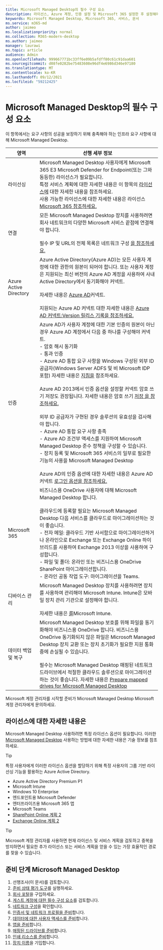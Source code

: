 ```yaml
---
title: Microsoft Managed Desktop의 필수 구성 요소
description: 라이선스, Azure 계정, 인증 설정 및 Microsoft 365 설정한 후 설정해야 Microsoft Managed Desktop
keywords: Microsoft Managed Desktop, Microsoft 365, 서비스, 문서
ms.service: m365-md
author: jaimeo
ms.localizationpriority: normal
ms.collection: M365-modern-desktop
ms.author: jaimeo
manager: laurawi
ms.topic: article
audience: Admin
ms.openlocfilehash: 999667771bc33ff6e09b5afdff80c61c91daa601
ms.sourcegitcommit: d08fe0282be75483608e96df4e6986d346e97180
ms.translationtype: MT
ms.contentlocale: ko-KR
ms.lasthandoff: 09/12/2021
ms.locfileid: "59212425"
---
```

# <a name="prerequisites-for-microsoft-managed-desktop"></a>Microsoft Managed Desktop의 필수 구성 요소

<!--This topic is the target for a "Learn more" link in the Admin Portal (aka.ms/prereq-azure); do not delete.-->
<!--from Prerequisites -->

이 항목에서는 요구 사항의 성공을 보장하기 위해 충족해야 하는 인프라 요구 사항에 대해 Microsoft Managed Desktop.


영역 | 선행 세부 정보
--- | ---
라이선싱 |Microsoft Managed Desktop 사용자에게 Microsoft 365 E3 Microsoft Defender for Endpoint(또는 그와 동등한) 라이선스가 필요합니다.<br>특정 서비스 계획에 대한 자세한 내용은 이 항목의 [라이선스에](#more-about-licenses) 대한 자세한 내용을 참조하세요.<br>사용 가능한 라이선스에 대한 자세한 내용은 라이선스 [Microsoft 365 참조하세요.](https://www.microsoft.com/microsoft-365/compare-microsoft-365-enterprise-plans)
연결 | 모든 Microsoft Managed Desktop 장치를 사용하려면 회사 네트워크의 다양한 Microsoft 서비스 끝점에 연결해야 합니다.<br><br>필수 IP 및 URL의 전체 목록은 네트워크 구성 [을 참조하세요.](../get-ready/network.md) 
Azure Active Directory | Azure Active Directory(Azure AD)는 모든 사용자 계정에 대한 권한의 원본이 되어야 합니다. 또는 사용자 계정은 지원되는 최신 버전의 Azure AD 계정을 사용하여 사내 Active Directory에서 동기화해야 커넥트.<br><br>자세한 내용은 [Azure AD](/azure/active-directory/hybrid/whatis-azure-ad-connect)커넥트.<br><br>지원되는 Azure AD 커넥트 대한 자세한 내용은 [Azure AD 커넥트:Version 릴리스 기록을 참조하세요.](/azure/active-directory/hybrid/reference-connect-version-history)
인증 | Azure AD가 사용자 계정에 대한 기본 인증의 원본이 아닌 경우 Azure AD 계정에서 다음 중 하나를 구성해야 커넥트.<br>- 암호 해시 동기화<br>- 통과 인증<br>- Azure AD 통합 요구 사항을 Windows 구성된 외부 ID 공급자(Windows Server ADFS 및 비 Microsoft IDP 포함) 자세한 내용은 [지침을](https://www.microsoft.com/download/details.aspx?id=56843) 참조하세요. <br><br>Azure AD 2013에서 인증 옵션을 설정할 커넥트 암호 쓰기 저장도 권장됩니다. 자세한 내용은 암호 쓰기 [저장 을 참조하세요.](/azure/active-directory/authentication/howto-sspr-writeback) <br><br>외부 ID 공급자가 구현된 경우 솔루션의 유효성을 검사해야 합니다.<br>- Azure AD 통합 요구 사항 충족<br>- Azure AD 조건부 액세스를 지원하여 Microsoft Managed Desktop 준수 정책을 구성할 수 있습니다.<br>- 장치 등록 및 Microsoft 365 서비스의 일부로 필요한 기능의 사용을 Microsoft Managed Desktop <br><br>Azure AD의 인증 옵션에 대한 자세한 내용은 Azure AD 커넥트 [로그인 옵션을 참조하세요.](/azure/active-directory/connect/active-directory-aadconnect-user-signin)
Microsoft 365 | 비즈니스용 OneDrive 사용자에 대해 Microsoft Managed Desktop 합니다.<br><br>클라우드에 등록할 필요는 Microsoft Managed Desktop 다음 서비스를 클라우드로 마이그레이션하는 것이 좋습니다.<br>- 전자 메일: 클라우드 기반 사서함으로 마이그레이션하거나 온라인으로 Exchange 또는 Exchange Online 하이브리드를 사용하여 Exchange 2013 이상을 사용하여 구성합니다.<br>- 파일 및 폴더: 온라인 또는 비즈니스용 OneDrive SharePoint 마이그레이션합니다.<br>- 온라인 공동 작업 도구: 마이그레이션을 Teams.
디바이스 관리 | Microsoft Managed Desktop 장치를 사용하려면 장치를 사용하여 관리해야 Microsoft Intune. Intune은 모바일 장치 관리 기관으로 설정해야 합니다.<br><br>자세한 내용은 [를](https://www.microsoft.com/cloud-platform/microsoft-intune)Microsoft Intune.
데이터 백업 및 복구 | Microsoft Managed Desktop 보호를 위해 파일을 동기화해야 비즈니스용 OneDrive 합니다. 비즈니스용 OneDrive 동기화되지 않은 파일은 Microsoft Managed Desktop 장치 교환 또는 장치 초기화가 필요한 지원 통화 중에 손실될 수 있습니다.<br><br>필수는 Microsoft Managed Desktop 매핑된 네트워크 드라이브에서 적절한 클라우드 솔루션으로 마이그레이션하는 것이 좋습니다. 자세한 내용은 [Prepare mapped drives for Microsoft Managed Desktop](mapped-drives.md)

Microsoft 계정 관리자를 시작할 준비가 Microsoft Managed Desktop Microsoft 계정 관리자에게 문의하세요. 

## <a name="more-about-licenses"></a>라이선스에 대한 자세한 내용은

Microsoft Managed Desktop 사용하려면 특정 라이선스 옵션이 필요합니다. 이러한 [Microsoft Managed Desktop](../intro/technologies.md) 사용하는 방법에 대한 자세한 내용은 기술 정보를 참조하세요.

> [!TIP]
> 특정 사용자에게 이러한 라이선스 옵션을 할당하기 위해 특정 [](/azure/active-directory/fundamentals/active-directory-licensing-whatis-azure-portal) 사용자의 그룹 기반 라이선싱 기능을 활용하는 Azure Active Directory.

- Azure Active Directory Premium P1
- Microsoft Intune
- Windows 10 Enterprise  
- 엔드포인트용 Microsoft Defender
- 엔터프라이즈용 Microsoft 365 앱
- Microsoft Teams
- [SharePoint Online 계획 2](https://www.microsoft.com/microsoft-365/sharepoint/compare-sharepoint-plans)
- [Exchange Online 계획 2](https://www.microsoft.com/microsoft-365/exchange/compare-microsoft-exchange-online-plans)

> [!TIP]
> Microsoft 계정 관리자를 사용하면 현재 라이선스 및 서비스 계획을 검토하고 중복을 방지하면서 필요한 추가 라이선스 또는 서비스 계획을 얻을 수 있는 가장 효율적인 경로를 찾을 수 있습니다.

## <a name="steps-to-get-ready-for-microsoft-managed-desktop"></a>준비 단계 Microsoft Managed Desktop

1. 선행조사(이 문서)를 검토합니다.
2. [준비 상태 평가 도구](readiness-assessment-tool.md)를 실행하세요.
1. [회사 포털](../get-started/company-portal.md)을 구입하세요.
1. [게스트 계정에 대한 필수 구성 요소](guest-accounts.md)를 검토합니다.
1. [네트워크 구성](network.md)을 확인합니다.
1. [인증서 및 네트워크 프로필을 준비](certs-wifi-lan.md)합니다.
1. [데이터에 대한 사용자 액세스를 준비](authentication.md)합니다.
1. [앱을 준비](apps.md)합니다.
1. [매핑된 드라이브를 준비](mapped-drives.md)합니다.
1. [인쇄 리소스를 준비](printing.md)합니다.
1. [장치 이름](address-device-names.md)을 기입합니다.